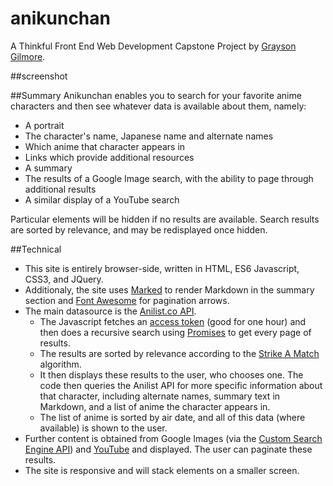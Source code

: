 # anikunchan

A Thinkful Front End Web Development Capstone Project
by [Grayson Gilmore](https://github.com/gilmoreg/).

##screenshot

##Summary
Anikunchan enables you to search for your favorite anime characters and then see whatever data is available about them, namely:

* A portrait
* The character's name, Japanese name and alternate names
* Which anime that character appears in
* Links which provide additional resources
* A summary
* The results of a Google Image search, with the ability to page through additional results
* A similar display of a YouTube search

Particular elements will be hidden if no results are available. Search results are sorted by relevance, and may be redisplayed once hidden.

##Technical
* This site is entirely browser-side, written in HTML, ES6 Javascript, CSS3, and JQuery. 
* Additionaly, the site uses [Marked](https://github.com/chjj/marked) to render Markdown in the summary section and [Font Awesome](http://fontawesome.io/) for pagination arrows.
* The main datasource is the [Anilist.co API](https://anilist-api.readthedocs.io/en/latest/). 
  * The Javascript fetches an [access token](https://anilist-api.readthedocs.io/en/latest/authentication.html#grant-client-credentials) (good for one hour) and then does a recursive search using [Promises](https://developer.mozilla.org/en-US/docs/Web/JavaScript/Reference/Global_Objects/Promise) to get every page of results.
  * The results are sorted by relevance according to the [Strike A Match](http://www.catalysoft.com/articles/StrikeAMatch.html) algorithm.
  * It then displays these results to the user, who chooses one. The code then queries the Anilist API for more specific information about that character, including alternate names, summary text in Markdown, and a list of anime the character appears in.
  * The list of anime is sorted by air date, and all of this data (where available) is shown to the user.
* Further content is obtained from Google Images (via the [Custom Search Engine API](https://developers.google.com/custom-search/)) and [YouTube](https://developers.google.com/youtube/v3/) and displayed. The user can paginate these results.
* The site is responsive and will stack elements on a smaller screen. 


